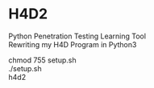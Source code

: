 # H4D2  
Python Penetration Testing Learning Tool      
Rewriting my H4D Program in Python3    

chmod 755 setup.sh  
./setup.sh  
h4d2  
